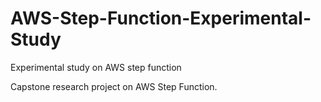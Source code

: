 # AWS-Step-Function-Experimental-Study
Experimental study on AWS step function

Capstone research project on AWS Step Function.